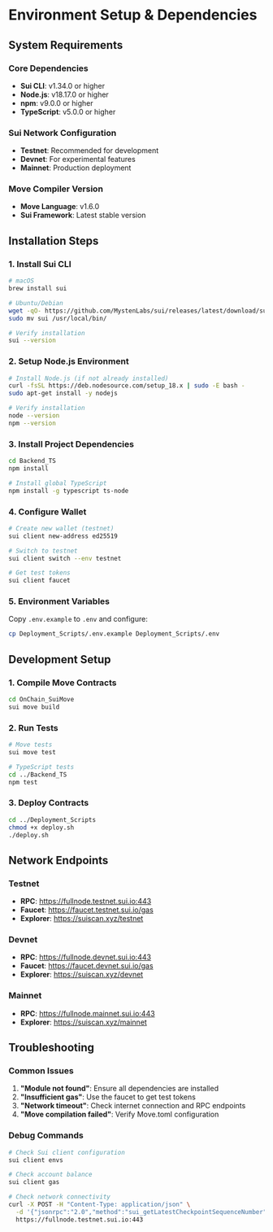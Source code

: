 # Environment Setup & Dependencies

## System Requirements

### Core Dependencies
- **Sui CLI**: v1.34.0 or higher
- **Node.js**: v18.17.0 or higher
- **npm**: v9.0.0 or higher
- **TypeScript**: v5.0.0 or higher

### Sui Network Configuration
- **Testnet**: Recommended for development
- **Devnet**: For experimental features
- **Mainnet**: Production deployment

### Move Compiler Version
- **Move Language**: v1.6.0
- **Sui Framework**: Latest stable version

## Installation Steps

### 1. Install Sui CLI
```bash
# macOS
brew install sui

# Ubuntu/Debian
wget -qO- https://github.com/MystenLabs/sui/releases/latest/download/sui-linux-x86_64.tgz | tar -xz
sudo mv sui /usr/local/bin/

# Verify installation
sui --version
```

### 2. Setup Node.js Environment
```bash
# Install Node.js (if not already installed)
curl -fsSL https://deb.nodesource.com/setup_18.x | sudo -E bash -
sudo apt-get install -y nodejs

# Verify installation
node --version
npm --version
```

### 3. Install Project Dependencies
```bash
cd Backend_TS
npm install

# Install global TypeScript
npm install -g typescript ts-node
```

### 4. Configure Wallet
```bash
# Create new wallet (testnet)
sui client new-address ed25519

# Switch to testnet
sui client switch --env testnet

# Get test tokens
sui client faucet
```

### 5. Environment Variables
Copy `.env.example` to `.env` and configure:
```bash
cp Deployment_Scripts/.env.example Deployment_Scripts/.env
```

## Development Setup

### 1. Compile Move Contracts
```bash
cd OnChain_SuiMove
sui move build
```

### 2. Run Tests
```bash
# Move tests
sui move test

# TypeScript tests
cd ../Backend_TS
npm test
```

### 3. Deploy Contracts
```bash
cd ../Deployment_Scripts
chmod +x deploy.sh
./deploy.sh
```

## Network Endpoints

### Testnet
- **RPC**: https://fullnode.testnet.sui.io:443
- **Faucet**: https://faucet.testnet.sui.io/gas
- **Explorer**: https://suiscan.xyz/testnet

### Devnet
- **RPC**: https://fullnode.devnet.sui.io:443
- **Faucet**: https://faucet.devnet.sui.io/gas
- **Explorer**: https://suiscan.xyz/devnet

### Mainnet
- **RPC**: https://fullnode.mainnet.sui.io:443
- **Explorer**: https://suiscan.xyz/mainnet

## Troubleshooting

### Common Issues
1. **"Module not found"**: Ensure all dependencies are installed
2. **"Insufficient gas"**: Use the faucet to get test tokens
3. **"Network timeout"**: Check internet connection and RPC endpoints
4. **"Move compilation failed"**: Verify Move.toml configuration

### Debug Commands
```bash
# Check Sui client configuration
sui client envs

# Check account balance
sui client gas

# Check network connectivity
curl -X POST -H "Content-Type: application/json" \
  -d '{"jsonrpc":"2.0","method":"sui_getLatestCheckpointSequenceNumber","id":1}' \
  https://fullnode.testnet.sui.io:443
```